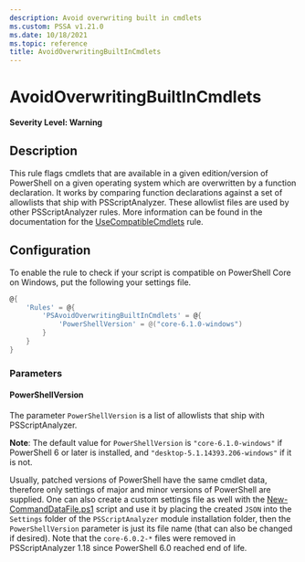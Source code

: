 ```yaml
---
description: Avoid overwriting built in cmdlets
ms.custom: PSSA v1.21.0
ms.date: 10/18/2021
ms.topic: reference
title: AvoidOverwritingBuiltInCmdlets
---
```

# AvoidOverwritingBuiltInCmdlets

**Severity Level: Warning**

## Description

This rule flags cmdlets that are available in a given edition/version of PowerShell on a given
operating system which are overwritten by a function declaration. It works by comparing function
declarations against a set of allowlists that ship with PSScriptAnalyzer. These allowlist files are
used by other PSScriptAnalyzer rules. More information can be found in the documentation for the
[UseCompatibleCmdlets](./UseCompatibleCmdlets.md) rule.

## Configuration

To enable the rule to check if your script is compatible on PowerShell Core on Windows, put the
following your settings file.

```powershell
@{
    'Rules' = @{
        'PSAvoidOverwritingBuiltInCmdlets' = @{
            'PowerShellVersion' = @("core-6.1.0-windows")
        }
    }
}
```

### Parameters

#### PowerShellVersion

The parameter `PowerShellVersion` is a list of allowlists that ship with PSScriptAnalyzer.

**Note**: The default value for `PowerShellVersion` is `"core-6.1.0-windows"` if PowerShell 6 or
later is installed, and `"desktop-5.1.14393.206-windows"` if it is not.

Usually, patched versions of PowerShell have the same cmdlet data, therefore only settings of major
and minor versions of PowerShell are supplied. One can also create a custom settings file as well
with the
[New-CommandDataFile.ps1](https://github.com/PowerShell/PSScriptAnalyzer/blob/development/Utils/New-CommandDataFile.ps1)
script and use it by placing the created `JSON` into the `Settings` folder of the `PSScriptAnalyzer`
module installation folder, then the `PowerShellVersion` parameter is just its file name (that can
also be changed if desired). Note that the `core-6.0.2-*` files were removed in PSScriptAnalyzer
1.18 since PowerShell 6.0 reached end of life.
